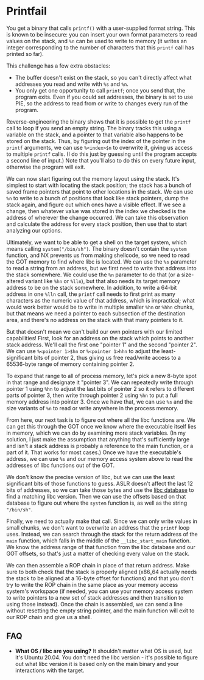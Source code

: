 # Printfail

You get a binary that calls `printf()` with a user-supplied format string. This is known to be insecure: you can insert your own format parameters to read values on the stack, and `%n` can be used to write to memory (it writes an integer corresponding to the number of characters that this `printf` call has printed so far).

This challenge has a few extra obstacles:

* The buffer doesn't exist on the stack, so you can't directly affect what addresses you read and write with `%s` and `%n`.
* You only get one opportunity to call `printf`; once you send that, the program exits. Even if you could set addresses, the binary is set to use PIE, so the address to read from or write to changes every run of the program.

Reverse-engineering the binary shows that it is possible to get the `printf` call to loop if you send an empty string. The binary tracks this using a variable on the stack, and a pointer to that variable also happens to be stored on the stack. Thus, by figuring out the index of the pointer in the `printf` arguments, we can use `%<index>$n` to overwrite it, giving us access to multiple `printf` calls. (I do this just by guessing until the program accepts a second line of input.) Note that you'll also to do this on every future input, otherwise the program will exit.

We can now start figuring out the memory layout using the stack. It's simplest to start with locating the stack position; the stack has a bunch of saved frame pointers that point to other locations in the stack. We can use `%n` to write to a bunch of positions that look like stack pointers, dump the stack again, and figure out which ones have a visible effect. If we see a change, then whatever value was stored in the index we checked is the address of wherever the change occurred. We can take this observation and calculate the address for every stack position, then use that to start analyzing our options.

Ultimately, we want to be able to get a shell on the target system, which means calling `system("/bin/sh")`. The binary doesn't contain the `system` function, and NX prevents us from making shellcode, so we need to read the GOT memory to find where libc is located. We can use the `%s` parameter to read a string from an address, but we first need to write that address into the stack somewhere. We could use the `%n` parameter to do that (or a size-altered variant like `%hn` or `%lln`), but that also needs its target memory address to be on the stack somewhere. In addition, to write a 64-bit address in one `%lln` call, the `printf` call needs to first print as many characters as the numeric value of that address, which is impractical; what would work better would be to write in multiple smaller `%hn` or `%hhn` chunks, but that means we need a pointer to each subsection of the destination area, and there's no address on the stack with that many pointers to it.

But that doesn't mean we can't build our own pointers with our limited capabilities! First, look for an address on the stack which points to another stack address. We'll call the first one "pointer 1" and the second "pointer 2". We can use `%<pointer 1>$hn` or `%<pointer 1>hhn` to adjust the least-significant bits of pointer 2, thus giving us free read/write access to a 65536-byte range of memory containing pointer 2.

To expand that range to all of process memory, let's pick a new 8-byte spot in that range and designate it "pointer 3". We can repeatedly write through pointer 1 using `%hn` to adjust the last bits of pointer 2 so it refers to different parts of pointer 3, then write through pointer 2 using `%hn` to put a full memory address into pointer 3. Once we have that, we can use `%s` and the size variants of `%n` to read or write anywhere in the process memory.

From here, our next task is to figure out where all the libc functions are. We can get this through the GOT once we know where the executable itself lies in memory, which we can do by examining more stack variables. (In my solution, I just make the assumption that anything that's sufficiently large and isn't a stack address is probably a reference to the main function, or a part of it. That works for most cases.) Once we have the executable's address, we can use `%s` and our memory access system above to read the addresses of libc functions out of the GOT.

We don't know the precise version of libc, but we can use the least significant bits of those functions to guess. ASLR doesn't affect the last 12 bits of addresses, so we can take those bytes and use the [libc database](https://libc.rip) to find a matching libc version. Then we can use the offsets based on that database to figure out where the `system` function is, as well as the string `"/bin/sh"`.

Finally, we need to actually make that call. Since we can only write values in small chunks, we don't want to overwrite an address that the `printf` loop uses. Instead, we can search through the stack for the return address of the `main` function, which falls in the middle of the `__libc_start_main` function. We know the address range of that function from the libc database and our GOT offsets, so that's just a matter of checking every value on the stack.

We can then assemble a ROP chain in place of that return address. Make sure to both check that the stack is properly aligned (x86_64 actually needs the stack to be aligned at a 16-byte offset for functions) and that you don't try to write the ROP chain in the same place as your memory access system's workspace (if needed, you can use your memory access system to write pointers to a new set of stack addresses and then transition to using those instead). Once the chain is assembled, we can send a line without resetting the empty string pointer, and the main function will exit to our ROP chain and give us a shell.

## FAQ

* **What OS / libc are you using?** It shouldn't matter what OS is used, but it's Ubuntu 20.04. You don't need the libc version - it's possible to figure out what libc version it is based only on the main binary and your interactions with the target.
